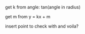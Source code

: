 get k from angle:
tan(angle in radius)

get m from y = kx + m

insert point to check with and voila?